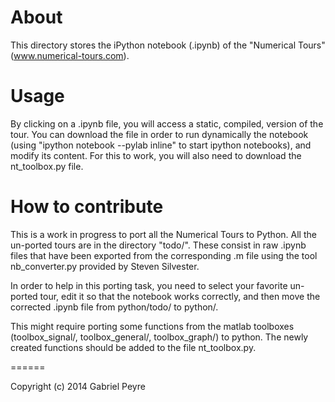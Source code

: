 About 
======

This directory stores the iPython notebook (.ipynb) of the "Numerical Tours" (www.numerical-tours.com). 

Usage
======

By clicking on a .ipynb file, you will access a static, compiled, version of the tour. You can download the file in order to run dynamically the notebook (using "ipython notebook --pylab inline" to start ipython notebooks), and modify its content. For this to work, you will also need to download the nt_toolbox.py file. 

How to contribute
======

This is a work in progress to port all the Numerical Tours to Python. All the un-ported tours are in the directory "todo/". These consist in raw .ipynb files that have been exported from the corresponding .m file using the tool nb_converter.py provided by Steven Silvester.

In order to help in this porting task, you need to select your favorite un-ported tour, edit it so that the notebook works correctly, and then move the corrected .ipynb file from python/todo/ to python/.

This might require porting some functions from the matlab toolboxes (toolbox_signal/, toolbox_general/, toolbox_graph/) to python. The newly created functions should be added to the file nt_toolbox.py.

======

Copyright (c) 2014 Gabriel Peyre
